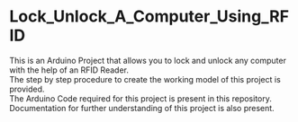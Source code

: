 # Lock_Unlock_A_Computer_Using_RFID
This is an Arduino Project that allows you to lock and unlock any computer with the help of an RFID Reader.</br>
The step by step procedure to create the working model of this project is provided.</br>
The Arduino Code required for this project is present in this repository. </br>
Documentation for further understanding of this project is also present. </br>
